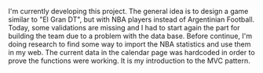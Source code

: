 I'm currently developing this project. The general idea is to design a game similar to "El Gran DT", but with NBA players instead of Argentinian Football. Today, some validations are missing and I had to start again the part for building the team due to a problem with the data base. Before continue, I'm doing research to find some way to import the NBA statistics and use them in my web. The current data in the calendar page was hardcoded in order to prove the functions were working. It is my introduction to the MVC pattern.
